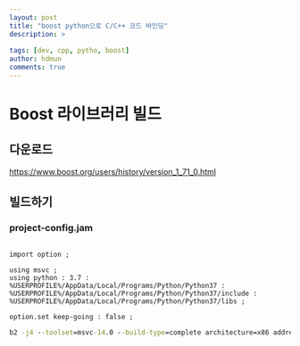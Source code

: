 ```yaml
---
layout: post
title: "boost python으로 C/C++ 코드 바인딩"
description: >
  
tags: [dev, cpp, pytho, boost]
author: hdmun
comments: true
---
```


# Boost 라이브러리 빌드

## 다운로드

https://www.boost.org/users/history/version_1_71_0.html


## 빌드하기


### project-config.jam
~~~jam

import option ; 
 
using msvc ; 
using python : 3.7 : %USERPROFILE%/AppData/Local/Programs/Python/Python37 : %USERPROFILE%/AppData/Local/Programs/Python/Python37/include : %USERPROFILE%/AppData/Local/Programs/Python/Python37/libs ;

option.set keep-going : false ; 
~~~

~~~cmd
b2 -j4 --toolset=msvc-14.0 --build-type=complete architecture=x86 address-model=64 stage
~~~
